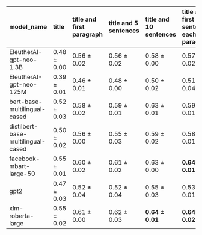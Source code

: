 | model_name                         | title           | title and first paragraph   | title and 5 sentences   | title and 10 sentences   | title and first sentence each paragraph   | raw text            |
|:-----------------------------------|:----------------|:----------------------------|:------------------------|:-------------------------|:------------------------------------------|:--------------------|
| EleutherAI-gpt-neo-1.3B            | 0.48 $\pm$ 0.00 | 0.56 $\pm$ 0.02             | 0.56 $\pm$ 0.02         | 0.58 $\pm$ 0.00          | 0.57 $\pm$ 0.02                           | 0.61 $\pm$ 0.02     |
| EleutherAI-gpt-neo-125M            | 0.39 $\pm$ 0.01 | 0.46 $\pm$ 0.01             | 0.48 $\pm$ 0.00         | 0.50 $\pm$ 0.02          | 0.51 $\pm$ 0.04                           | 0.53 $\pm$ 0.02     |
| bert-base-multilingual-cased       | 0.52 $\pm$ 0.03 | 0.58 $\pm$ 0.02             | 0.59 $\pm$ 0.01         | 0.63 $\pm$ 0.01          | 0.59 $\pm$ 0.01                           | 0.62 $\pm$ 0.03     |
| distilbert-base-multilingual-cased | 0.50 $\pm$ 0.02 | 0.56 $\pm$ 0.00             | 0.55 $\pm$ 0.03         | 0.59 $\pm$ 0.02          | 0.58 $\pm$ 0.01                           | 0.60 $\pm$ 0.02     |
| facebook-mbart-large-50            | 0.55 $\pm$ 0.01 | 0.60 $\pm$ 0.02             | 0.61 $\pm$ 0.02         | 0.63 $\pm$ 0.00          | **0.64 $\pm$ 0.01**                       | **0.64 $\pm$ 0.03** |
| gpt2                               | 0.47 $\pm$ 0.03 | 0.52 $\pm$ 0.04             | 0.52 $\pm$ 0.04         | 0.55 $\pm$ 0.03          | 0.53 $\pm$ 0.01                           | 0.56 $\pm$ 0.00     |
| xlm-roberta-large                  | 0.55 $\pm$ 0.02 | 0.61 $\pm$ 0.00             | 0.62 $\pm$ 0.03         | **0.64 $\pm$ 0.01**      | **0.64 $\pm$ 0.02**                       | **0.64 $\pm$ 0.02** |